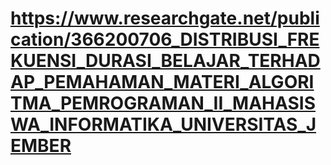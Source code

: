 # https://www.researchgate.net/publication/366200706_DISTRIBUSI_FREKUENSI_DURASI_BELAJAR_TERHADAP_PEMAHAMAN_MATERI_ALGORITMA_PEMROGRAMAN_II_MAHASISWA_INFORMATIKA_UNIVERSITAS_JEMBER
